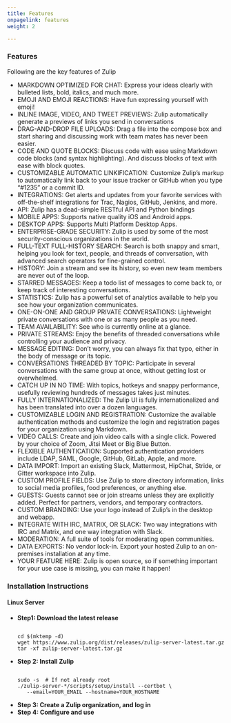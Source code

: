 ```yaml
---
title: Features
onpagelink: features
weight: 2

---
```


### Features

Following are the key features of Zulip

- MARKDOWN OPTIMIZED FOR CHAT: Express your ideas clearly with bulleted lists, bold, italics, and much more.
- EMOJI AND EMOJI REACTIONS: Have fun expressing yourself with emoji!
- INLINE IMAGE, VIDEO, AND TWEET PREVIEWS: Zulip automatically generate a previews of links you send in conversations
- DRAG-AND-DROP FILE UPLOADS: Drag a file into the compose box and start sharing and discussing work with team mates has never been easier.
- CODE AND QUOTE BLOCKS: Discuss code with ease using Markdown code blocks (and syntax highlighting). And discuss blocks of text with ease with block quotes.
- CUSTOMIZABLE AUTOMATIC LINKIFICATION: Customize Zulip’s markup to automatically link back to your issue tracker or GitHub when you type “#1235” or a commit ID.
- INTEGRATIONS: Get alerts and updates from your favorite services with off-the-shelf integrations for Trac, Nagios, GitHub, Jenkins, and more.
- API: Zulip has a dead-simple RESTful API and Python bindings
- MOBILE APPS: Supports native quality iOS and Android apps.
- DESKTOP APPS: Supports Multi Platform Desktop Apps.
- ENTERPRISE-GRADE SECURITY: Zulip is used by some of the most security-conscious organizations in the world.
- FULL-TEXT FULL-HISTORY SEARCH: Search is both snappy and smart, helping you look for text, people, and threads of conversation, with advanced search operators for fine-grained control.
- HISTORY: Join a stream and see its history, so even new team members are never out of the loop.
- STARRED MESSAGES: Keep a todo list of messages to come back to, or keep track of interesting conversations.
- STATISTICS: Zulip has a powerful set of analytics available to help you see how your organization communicates.
- ONE-ON-ONE AND GROUP PRIVATE CONVERSATIONS: Lightweight private conversations with one or as many people as you need.
- TEAM AVAILABILITY: See who is currently online at a glance.
- PRIVATE STREAMS: Enjoy the benefits of threaded conversations while controlling your audience and privacy.
- MESSAGE EDITING: Don’t worry, you can always fix that typo, either in the body of message or its topic.
- CONVERSATIONS THREADED BY TOPIC: Participate in several conversations with the same group at once, without getting lost or overwhelmed.
- CATCH UP IN NO TIME: With topics, hotkeys and snappy performance, usefully reviewing hundreds of messages takes just minutes.
- FULLY INTERNATIONALIZED: The Zulip UI is fully internationalized and has been translated into over a dozen languages.
- CUSTOMIZABLE LOGIN AND REGISTRATION: Customize the available authentication methods and customize the login and registration pages for your organization using Markdown.
- VIDEO CALLS: Create and join video calls with a single click. Powered by your choice of Zoom, Jitsi Meet or Big Blue Button.
- FLEXIBLE AUTHENTICATION: Supported authentication providers include LDAP, SAML, Google, GitHub, GitLab, Apple, and more.
- DATA IMPORT: Import an existing Slack, Mattermost, HipChat, Stride, or Gitter workspace into Zulip.
- CUSTOM PROFILE FIELDS: Use Zulip to store directory information, links to social media profiles, food preferences, or anything else.
- GUESTS: Guests cannot see or join streams unless they are explicitly added. Perfect for partners, vendors, and temporary contractors.
- CUSTOM BRANDING: Use your logo instead of Zulip’s in the desktop and webapp.
- INTEGRATE WITH IRC, MATRIX, OR SLACK: Two way integrations with IRC and Matrix, and one way integration with Slack.
- MODERATION: A full suite of tools for moderating open communities.
- DATA EXPORTS: No vendor lock-in. Export your hosted Zulip to an on-premises installation at any time.
- YOUR FEATURE HERE: Zulip is open source, so if something important for your use case is missing, you can make it happen!
 
### Installation Instructions

####  

#### Linux Server

- **Step1: Download the latest release**  
   ```
  
  cd $(mktemp -d)
  wget https://www.zulip.org/dist/releases/zulip-server-latest.tar.gz
  tar -xf zulip-server-latest.tar.gz
  
  ```
- **Step 2: Install Zulip**  
   ```
  
  sudo -s  # If not already root
  ./zulip-server-*/scripts/setup/install --certbot \
      --email=YOUR_EMAIL --hostname=YOUR_HOSTNAME
  
  ```
- **Step 3: Create a Zulip organization, and log in**
- **Step 4: Configure and use**
 
